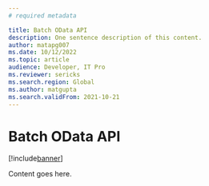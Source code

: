 ```yaml
---
# required metadata

title: Batch OData API
description: One sentence description of this content.
author: matapg007
ms.date: 10/12/2022
ms.topic: article
audience: Developer, IT Pro
ms.reviewer: sericks
ms.search.region: Global
ms.author: matgupta
ms.search.validFrom: 2021-10-21
---
```


# Batch OData API

[!include[banner](../includes/banner.md)]

Content goes here.
